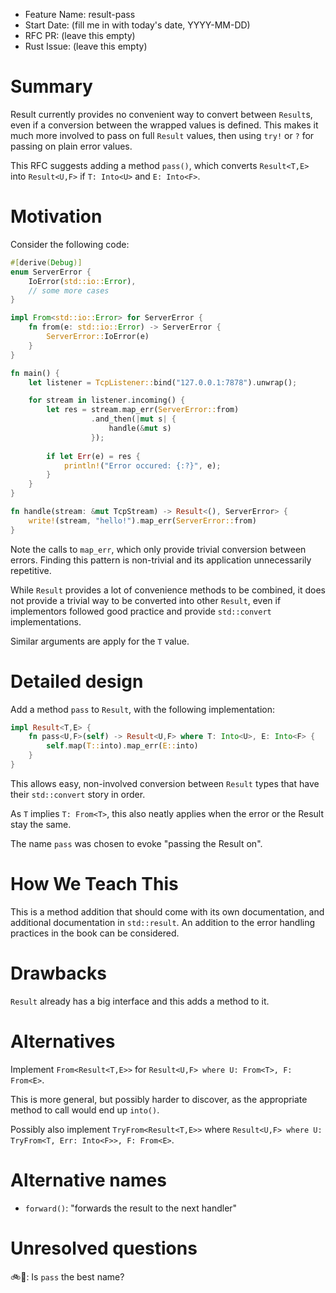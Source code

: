 - Feature Name: result-pass
- Start Date: (fill me in with today's date, YYYY-MM-DD)
- RFC PR: (leave this empty)
- Rust Issue: (leave this empty)

# Summary
[summary]: #summary

Result currently provides no convenient way to convert between `Result`s, even
if a conversion between the wrapped values is defined. This makes it much
more involved to pass on full `Result` values, then using `try!` or `?` for
passing on plain error values. 

This RFC suggests adding a method `pass()`, which converts `Result<T,E>`
into `Result<U,F>` if `T: Into<U>` and `E: Into<F>`.

# Motivation
[motivation]: #motivation

Consider the following code:

```rust
#[derive(Debug)]
enum ServerError {
    IoError(std::io::Error),
    // some more cases
}

impl From<std::io::Error> for ServerError {
    fn from(e: std::io::Error) -> ServerError {
        ServerError::IoError(e)
    }
}

fn main() {
    let listener = TcpListener::bind("127.0.0.1:7878").unwrap();

    for stream in listener.incoming() {
        let res = stream.map_err(ServerError::from)
                  .and_then(|mut s| {
                      handle(&mut s)
                  });
        
        if let Err(e) = res {
            println!("Error occured: {:?}", e);
        }
    }
}

fn handle(stream: &mut TcpStream) -> Result<(), ServerError> {
    write!(stream, "hello!").map_err(ServerError::from)
}
```

Note the calls to `map_err`, which only provide trivial conversion
between errors. Finding this pattern is non-trivial and its application
unnecessarily repetitive.

While `Result` provides a lot of convenience methods to be combined,
it does not provide a trivial way to be converted into other `Result`,
even if implementors followed good practice and provide `std::convert`
implementations.

Similar arguments are apply for the `T` value.

# Detailed design
[design]: #detailed-design

Add a method `pass` to `Result`, with the following implementation:

```rust
impl Result<T,E> {
    fn pass<U,F>(self) -> Result<U,F> where T: Into<U>, E: Into<F> {
        self.map(T::into).map_err(E::into)
    }
}
```

This allows easy, non-involved conversion between `Result` types that
have their `std::convert` story in order.

As `T` implies `T: From<T>`, this also neatly applies when the error
or the Result stay the same.

The name `pass` was chosen to evoke "passing the Result on".

# How We Teach This
[how-we-teach-this]: #how-we-teach-this

This is a method addition that should come with its own documentation,
and additional documentation in `std::result`. An addition to the
error handling practices in the book can be considered.

# Drawbacks
[drawbacks]: #drawbacks

`Result` already has a big interface and this adds a method to it.

# Alternatives
[alternatives]: #alternatives

Implement `From<Result<T,E>>` for `Result<U,F> where U: From<T>, F: From<E>`.

This is more general, but possibly harder to discover, as the appropriate method to call would end up `into()`.

Possibly also implement `TryFrom<Result<T,E>>` where `Result<U,F> where U: TryFrom<T, Err: Into<F>>, F: From<E>`.

# Alternative names

* `forward()`: "forwards the result to the next handler"

# Unresolved questions
[unresolved]: #unresolved-questions

🚲🏡: Is `pass` the best name?